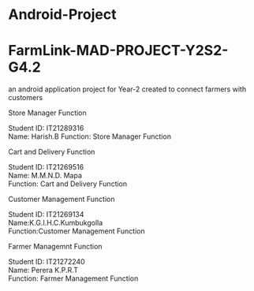 # Android-Project

# FarmLink-MAD-PROJECT-Y2S2-G4.2

an android application project for Year-2 created to connect farmers with customers

Store Manager Function </br>

Student ID: IT21289316 </br>
Name: Harish.B
Function: Store Manager Function </br>

Cart and Delivery Function </br>

Student ID: IT21269516 </br>
Name: M.M.N.D. Mapa </br>
Function: Cart and Delivery Function </br>

Customer Management Function <br/>

Student ID: IT21269134 <br/>
Name:K.G.I.H.C.Kumbukgolla <br/>
Function:Customer Management Function <br/>

Farmer Managemnt Function <br/>

Student ID: IT21272240 <br/>
Name: Perera K.P.R.T <br/>
Function: Farmer Management Function <br/>
